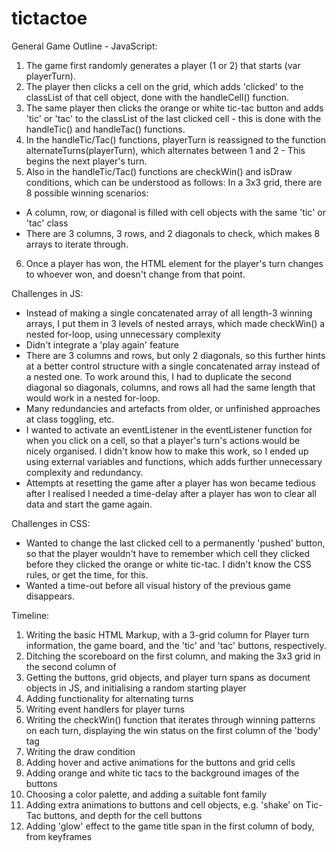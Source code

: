 # tictactoe


General Game Outline - JavaScript:

1. The game first randomly generates a player (1 or 2) that starts (var playerTurn).
2. The player then clicks a cell on the grid, which adds 'clicked' to the classList of that cell object, done with the handleCell() function.
3. The same player then clicks the orange or white tic-tac button and adds 'tic' or 'tac' to the classList of the last clicked cell - this is done with the handleTic()
and handleTac() functions.
4. In the handleTic/Tac() functions, playerTurn is reassigned to the function alternateTurns(playerTurn), which alternates between 1 and 2 - This begins the next
player's turn.
5. Also in the handleTic/Tac() functions are checkWin() and isDraw conditions, which can be understood as follows:
In a 3x3 grid, there are 8 possible winning scenarios:
- A column, row, or diagonal is filled with cell objects with the same 'tic' or 'tac' class
- There are 3 columns, 3 rows, and 2 diagonals to check, which makes 8 arrays to iterate through.
6. Once a player has won, the HTML element for the player's turn changes to whoever won, and doesn't change from that point.

Challenges in JS:
- Instead of making a single concatenated array of all length-3 winning arrays, I put them in 3 levels of nested arrays, which made checkWin() a nested for-loop,
using unnecessary complexity
- Didn't integrate a 'play again' feature
- There are 3 columns and rows, but only 2 diagonals, so this further hints at a better control structure with a single concatenated array instead of a nested one.
To work around this, I had to duplicate the second diagonal so diagonals, columns, and rows all had the same length that would work in a nested for-loop.
- Many redundancies and artefacts from older, or unfinished approaches at class toggling, etc.
- I wanted to activate an eventListener in the eventListener function for when you click on a cell, so that a player's turn's actions would be nicely organised. 
I didn't know how to make this work, so I ended up using external variables and functions, which adds further unnecessary complexity and redundancy.
- Attempts at resetting the game after a player has won became tedious after I realised I needed a time-delay after a player has won to clear all data and start
the game again.

Challenges in CSS:
- Wanted to change the last clicked cell to a permanently 'pushed' button, so that the player wouldn't have to remember which cell they clicked before they
clicked the orange or white tic-tac. I didn't know the CSS rules, or get the time, for this.
- Wanted a time-out before all visual history of the previous game disappears.



Timeline:
1. Writing the basic HTML Markup, with a 3-grid column for Player turn information, the game board, and the 'tic' and 'tac' buttons, respectively.
2. Ditching the scoreboard on the first column, and making the 3x3 grid in the second column of <body></body>
3. Getting the buttons, grid objects, and player turn spans as document objects in JS, and initialising a random starting player
4. Adding functionality for alternating turns
5. Writing event handlers for player turns
6. Writing the checkWin() function that iterates through winning patterns on each turn, displaying the win status on the first column of the 'body' tag
7. Writing the draw condition
8. Adding hover and active animations for the buttons and grid cells
9. Adding orange and white tic tacs to the background images of the buttons
10. Choosing a color palette, and adding a suitable font family
11. Adding extra animations to buttons and cell objects, e.g. 'shake' on Tic-Tac buttons, and depth for the cell buttons
12. Adding 'glow' effect to the game title span in the first column of body, from keyframes






